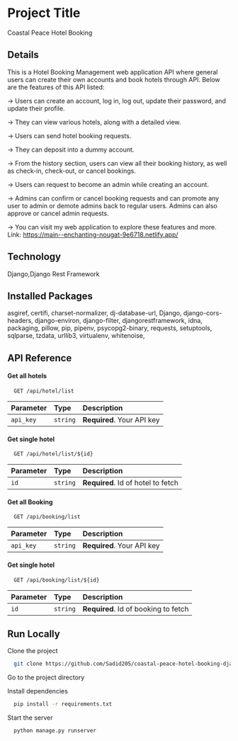 
# Project Title

Coastal Peace Hotel Booking



## Details
This is a Hotel Booking Management web application API where general users can create their own accounts and book hotels through API. Below are the features of this API listed:

→ Users can create an account, log in, log out, update their password, and update their profile.

→ They can view various hotels, along with a detailed view.

→ Users can send hotel booking requests.

→ They can deposit into a dummy account.

→ From the history section, users can view all their booking history, as well as check-in, check-out, or cancel bookings.

→ Users can request to become an admin while creating an account.

→ Admins can confirm or cancel booking requests and can promote any user to admin or demote admins back to regular users. Admins can also approve or cancel admin requests.

→ You can visit my web application to explore these features and more.
Link: https://main--enchanting-nougat-9e6718.netlify.app/
## Technology
Django,Django Rest Framework
## Installed Packages
asgiref,
certifi,
charset-normalizer,
dj-database-url,
Django,
django-cors-headers,
django-environ,
django-filter,
djangorestframework,
idna,
packaging,
pillow,
pip,
pipenv,
psycopg2-binary,
requests,
setuptools,
sqlparse,
tzdata,
urllib3,
virtualenv,
whitenoise,
## API Reference

#### Get all hotels

```http
  GET /api/hotel/list
```

| Parameter | Type     | Description                |
| :-------- | :------- | :------------------------- |
| `api_key` | `string` | **Required**. Your API key |

#### Get single hotel

```http
  GET /api/hotel/list/${id}
```

| Parameter | Type     | Description                       |
| :-------- | :------- | :-------------------------------- |
| `id`      | `string` | **Required**. Id of hotel to fetch |


#### Get all Booking

```http
  GET /api/booking/list
```

| Parameter | Type     | Description                |
| :-------- | :------- | :------------------------- |
| `api_key` | `string` | **Required**. Your API key |

#### Get single hotel

```http
  GET /api/booking/list/${id}
```

| Parameter | Type     | Description                       |
| :-------- | :------- | :-------------------------------- |
| `id`      | `string` | **Required**. Id of booking to fetch |


## Run Locally

Clone the project

```bash
  git clone https://github.com/Sadid205/coastal-peace-hotel-booking-django-final-exam.git
```

Go to the project directory


Install dependencies

```bash
  pip install -r requirements.txt
```

Start the server

```bash
  python manage.py runserver
```

